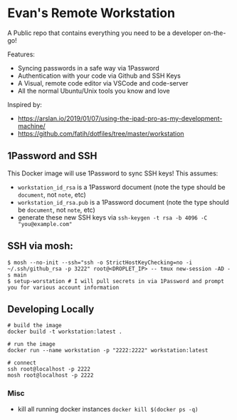 # Evan's Remote Workstation

A Public repo that contains everything you need to be a developer on-the-go!

Features:
* Syncing passwords in a safe way via 1Password
* Authentication with your code via Github and SSH Keys
* A Visual, remote code editor via VSCode and code-server
* All the normal Ubuntu/Unix tools you know and love

Inspired by:
* https://arslan.io/2019/01/07/using-the-ipad-pro-as-my-development-machine/
* https://github.com/fatih/dotfiles/tree/master/workstation

## 1Password and SSH
This Docker image will use 1Password to sync SSH keys!  This assumes:
* `workstation_id_rsa` is a 1Password document (note the type should be `document`, not `note`, etc)
* `workstation_id_rsa.pub` is a 1Password document (note the type should be `document`, not `note`, etc)
* generate these new SSH keys via `ssh-keygen -t rsa -b 4096 -C "you@example.com"`  

## SSH via mosh:
```
$ mosh --no-init --ssh="ssh -o StrictHostKeyChecking=no -i ~/.ssh/github_rsa -p 3222" root@<DROPLET_IP> -- tmux new-session -AD -s main
$ setup-worstation # I will pull secrets in via 1Password and prompt you for various account information
```

## Developing Locally
```
# build the image
docker build -t workstation:latest .

# run the image
docker run --name workstation -p "2222:2222" workstation:latest

# connect
ssh root@localhost -p 2222
mosh root@localhost -p 2222
```

### Misc
* kill all running docker instances `docker kill $(docker ps -q)`
